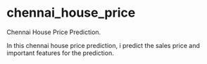 # chennai_house_price
Chennai House Price Prediction.

In this chennai house price prediction, i predict the sales price and important features for the prediction.
